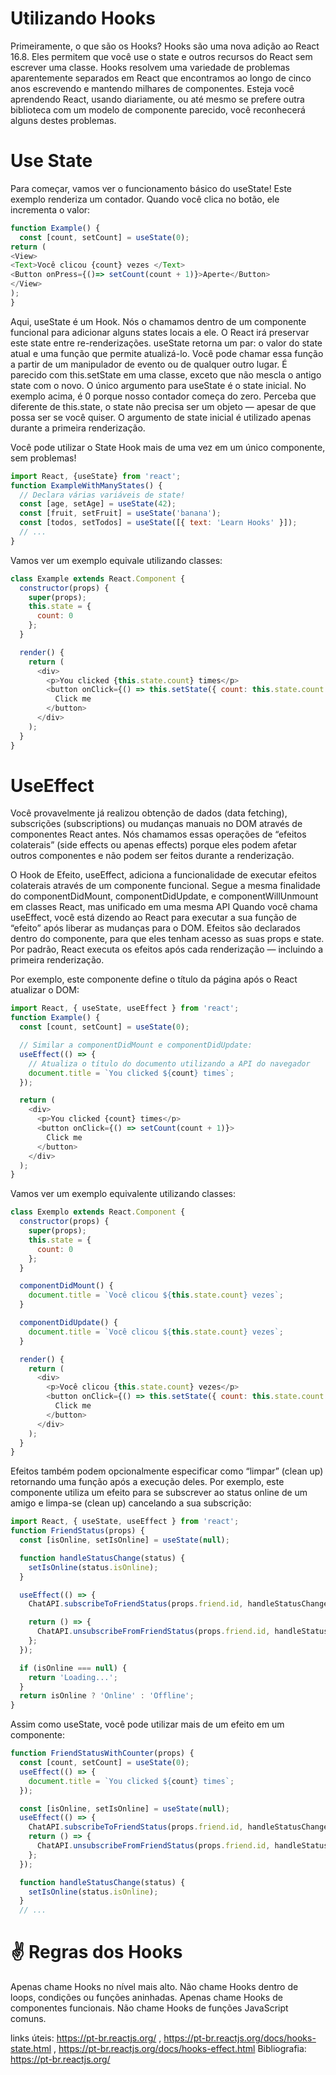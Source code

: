 # Utilizando Hooks

Primeiramente, o que são os Hooks? Hooks são uma nova adição ao React 16.8. Eles permitem que você use o state e outros recursos do React sem escrever uma classe.
Hooks resolvem uma variedade de problemas aparentemente separados em React que encontramos ao longo de cinco anos escrevendo e mantendo milhares de componentes. Esteja você aprendendo React, usando diariamente, ou até mesmo se prefere outra biblioteca com um modelo de componente parecido, você reconhecerá alguns destes problemas.


# Use State
Para começar, vamos ver o funcionamento básico do useState!
Este exemplo renderiza um contador. Quando você clica no botão, ele incrementa o valor:

```javascript
function Example() {
  const [count, setCount] = useState(0);
return (
<View>
<Text>Você clicou {count} vezes </Text>
<Button onPress={()=> setCount(count + 1)}>Aperte</Button>
</View>
);
}
```

Aqui, useState é um Hook. Nós o chamamos dentro de um componente funcional para adicionar alguns states locais a ele. O React irá preservar este state entre re-renderizações. useState retorna um par: o valor do state atual e uma função que permite atualizá-lo. Você pode chamar essa função a partir de um manipulador de evento ou de qualquer outro lugar. É parecido com this.setState em uma classe, exceto que não mescla o antigo state com o novo.
O único argumento para useState é o state inicial. No exemplo acima, é 0 porque nosso contador começa do zero. Perceba que diferente de this.state, o state não precisa ser um objeto — apesar de que possa ser se você quiser. O argumento de state inicial é utilizado apenas durante a primeira renderização.

Você pode utilizar o State Hook mais de uma vez em um único componente, sem problemas!

```javascript
import React, {useState} from 'react';
function ExampleWithManyStates() {
  // Declara várias variáveis de state!
  const [age, setAge] = useState(42);
  const [fruit, setFruit] = useState('banana');
  const [todos, setTodos] = useState([{ text: 'Learn Hooks' }]);
  // ...
}
```
Vamos ver um exemplo equivale utilizando classes:

```javascript
class Example extends React.Component {
  constructor(props) {
    super(props);
    this.state = {
      count: 0
    };
  }

  render() {
    return (
      <div>
        <p>You clicked {this.state.count} times</p>
        <button onClick={() => this.setState({ count: this.state.count + 1 })}>
          Click me
        </button>
      </div>
    );
  }
}
```

# UseEffect
Você provavelmente já realizou obtenção de dados (data fetching), subscrições (subscriptions) ou mudanças manuais no DOM através de componentes React antes. Nós chamamos essas operações de “efeitos colaterais” (side effects ou apenas effects) porque eles podem afetar outros componentes e não podem ser feitos durante a renderização.

O Hook de Efeito, useEffect, adiciona a funcionalidade de executar efeitos colaterais através de um componente funcional. Segue a mesma finalidade do componentDidMount, componentDidUpdate, e componentWillUnmount em classes React, mas unificado em uma mesma API
Quando você chama useEffect, você está dizendo ao React para executar a sua função de “efeito” após liberar as mudanças para o DOM. Efeitos são declarados dentro do componente, para que eles tenham acesso as suas props e state. Por padrão, React executa os efeitos após cada renderização — incluindo a primeira renderização.

Por exemplo, este componente define o título da página após o React atualizar o DOM:

```javascript
import React, { useState, useEffect } from 'react';
function Example() {
  const [count, setCount] = useState(0);

  // Similar a componentDidMount e componentDidUpdate:
  useEffect(() => {
    // Atualiza o título do documento utilizando a API do navegador
    document.title = `You clicked ${count} times`;
  });

  return (
    <div>
      <p>You clicked {count} times</p>
      <button onClick={() => setCount(count + 1)}>
        Click me
      </button>
    </div>
  );
}
```
Vamos ver um exemplo equivalente utilizando classes:

```javascript
class Exemplo extends React.Component {
  constructor(props) {
    super(props);
    this.state = {
      count: 0
    };
  }

  componentDidMount() {
    document.title = `Você clicou ${this.state.count} vezes`;
  }

  componentDidUpdate() {
    document.title = `Você clicou ${this.state.count} vezes`;
  }

  render() {
    return (
      <div>
        <p>Você clicou {this.state.count} vezes</p>
        <button onClick={() => this.setState({ count: this.state.count + 1 })}>
          Click me
        </button>
      </div>
    );
  }
}
```

Efeitos também podem opcionalmente especificar como “limpar” (clean up) retornando uma função após a execução deles. Por exemplo, este componente utiliza um efeito para se subscrever ao status online de um amigo e limpa-se (clean up) cancelando a sua subscrição:

```javascript
import React, { useState, useEffect } from 'react';
function FriendStatus(props) {
  const [isOnline, setIsOnline] = useState(null);

  function handleStatusChange(status) {
    setIsOnline(status.isOnline);
  }

  useEffect(() => {
    ChatAPI.subscribeToFriendStatus(props.friend.id, handleStatusChange);

    return () => {
      ChatAPI.unsubscribeFromFriendStatus(props.friend.id, handleStatusChange);
    };
  });

  if (isOnline === null) {
    return 'Loading...';
  }
  return isOnline ? 'Online' : 'Offline';
}
```

Assim como useState, você pode utilizar mais de um efeito em um componente:

```javascript
function FriendStatusWithCounter(props) {
  const [count, setCount] = useState(0);
  useEffect(() => {
    document.title = `You clicked ${count} times`;
  });

  const [isOnline, setIsOnline] = useState(null);
  useEffect(() => {
    ChatAPI.subscribeToFriendStatus(props.friend.id, handleStatusChange);
    return () => {
      ChatAPI.unsubscribeFromFriendStatus(props.friend.id, handleStatusChange);
    };
  });

  function handleStatusChange(status) {
    setIsOnline(status.isOnline);
  }
  // ...
  ```

 # ✌️  Regras dos Hooks
 Apenas chame Hooks no nível mais alto. Não chame Hooks dentro de loops, condições ou funções aninhadas.
Apenas chame Hooks de componentes funcionais. Não chame Hooks de funções JavaScript comuns. 


links úteis: https://pt-br.reactjs.org/ , https://pt-br.reactjs.org/docs/hooks-state.html , https://pt-br.reactjs.org/docs/hooks-effect.html
Bibliografia: https://pt-br.reactjs.org/
